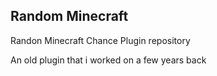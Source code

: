 ## Random Minecraft

Randon Minecraft Chance Plugin repository

An old plugin that i worked on a few years back
